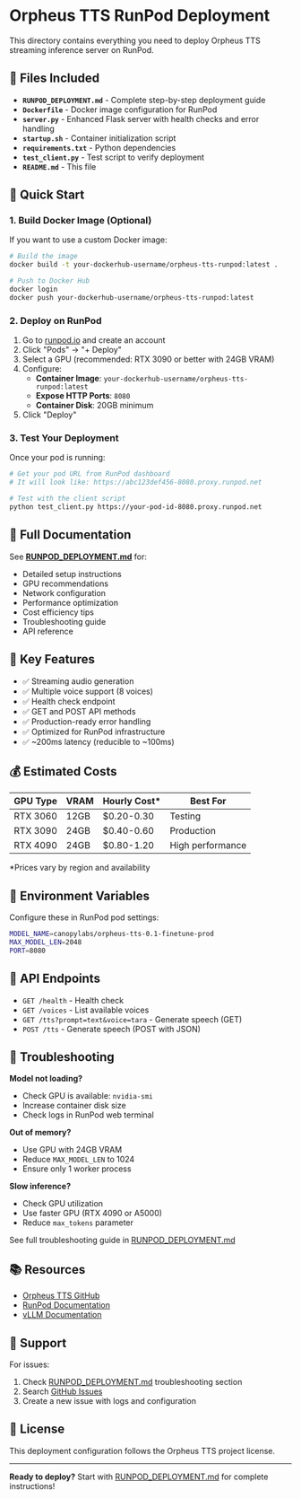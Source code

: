 # Orpheus TTS RunPod Deployment

This directory contains everything you need to deploy Orpheus TTS streaming inference server on RunPod.

## 📁 Files Included

- **`RUNPOD_DEPLOYMENT.md`** - Complete step-by-step deployment guide
- **`Dockerfile`** - Docker image configuration for RunPod
- **`server.py`** - Enhanced Flask server with health checks and error handling
- **`startup.sh`** - Container initialization script
- **`requirements.txt`** - Python dependencies
- **`test_client.py`** - Test script to verify deployment
- **`README.md`** - This file

## 🚀 Quick Start

### 1. Build Docker Image (Optional)

If you want to use a custom Docker image:

```bash
# Build the image
docker build -t your-dockerhub-username/orpheus-tts-runpod:latest .

# Push to Docker Hub
docker login
docker push your-dockerhub-username/orpheus-tts-runpod:latest
```

### 2. Deploy on RunPod

1. Go to [runpod.io](https://www.runpod.io) and create an account
2. Click "Pods" → "+ Deploy"
3. Select a GPU (recommended: RTX 3090 or better with 24GB VRAM)
4. Configure:
   - **Container Image**: `your-dockerhub-username/orpheus-tts-runpod:latest`
   - **Expose HTTP Ports**: `8080`
   - **Container Disk**: 20GB minimum
5. Click "Deploy"

### 3. Test Your Deployment

Once your pod is running:

```bash
# Get your pod URL from RunPod dashboard
# It will look like: https://abc123def456-8080.proxy.runpod.net

# Test with the client script
python test_client.py https://your-pod-id-8080.proxy.runpod.net
```

## 📖 Full Documentation

See **[RUNPOD_DEPLOYMENT.md](RUNPOD_DEPLOYMENT.md)** for:
- Detailed setup instructions
- GPU recommendations
- Network configuration
- Performance optimization
- Cost efficiency tips
- Troubleshooting guide
- API reference

## 🎯 Key Features

- ✅ Streaming audio generation
- ✅ Multiple voice support (8 voices)
- ✅ Health check endpoint
- ✅ GET and POST API methods
- ✅ Production-ready error handling
- ✅ Optimized for RunPod infrastructure
- ✅ ~200ms latency (reducible to ~100ms)

## 💰 Estimated Costs

| GPU Type | VRAM | Hourly Cost* | Best For |
|----------|------|--------------|----------|
| RTX 3060 | 12GB | $0.20-0.30 | Testing |
| RTX 3090 | 24GB | $0.40-0.60 | Production |
| RTX 4090 | 24GB | $0.80-1.20 | High performance |

*Prices vary by region and availability

## 🔧 Environment Variables

Configure these in RunPod pod settings:

```bash
MODEL_NAME=canopylabs/orpheus-tts-0.1-finetune-prod
MAX_MODEL_LEN=2048
PORT=8080
```

## 📝 API Endpoints

- `GET /health` - Health check
- `GET /voices` - List available voices
- `GET /tts?prompt=text&voice=tara` - Generate speech (GET)
- `POST /tts` - Generate speech (POST with JSON)

## 🐛 Troubleshooting

**Model not loading?**
- Check GPU is available: `nvidia-smi`
- Increase container disk size
- Check logs in RunPod web terminal

**Out of memory?**
- Use GPU with 24GB VRAM
- Reduce `MAX_MODEL_LEN` to 1024
- Ensure only 1 worker process

**Slow inference?**
- Check GPU utilization
- Use faster GPU (RTX 4090 or A5000)
- Reduce `max_tokens` parameter

See full troubleshooting guide in [RUNPOD_DEPLOYMENT.md](RUNPOD_DEPLOYMENT.md)

## 📚 Resources

- [Orpheus TTS GitHub](https://github.com/canopyai/Orpheus-TTS)
- [RunPod Documentation](https://docs.runpod.io)
- [vLLM Documentation](https://docs.vllm.ai)

## 🤝 Support

For issues:
1. Check [RUNPOD_DEPLOYMENT.md](RUNPOD_DEPLOYMENT.md) troubleshooting section
2. Search [GitHub Issues](https://github.com/canopyai/Orpheus-TTS/issues)
3. Create a new issue with logs and configuration

## 📄 License

This deployment configuration follows the Orpheus TTS project license.

---

**Ready to deploy?** Start with [RUNPOD_DEPLOYMENT.md](RUNPOD_DEPLOYMENT.md) for complete instructions!

